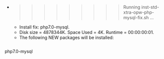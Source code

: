 * >>>>>>>>> Running inst-std-xtra-opw-php-mysql-fix.sh ...
  * Install fix: php7.0-mysql.
  * Disk size = 4878344K. Space Used = 4K. Runtime = 00:00:00:01.
  * The following NEW packages will be installed:
  ```bash
php7.0-mysql
  ```
